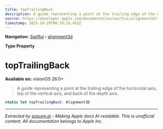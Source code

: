 ```yaml
---
title: topTrailingBack
description: A guide representing a point at the trailing edge of the horizontal axis, top of the vertical axis, and back of the depth axis.
source: https://developer.apple.com/documentation/swiftui/alignment3d/toptrailingback
timestamp: 2025-10-29T00:10:15.452Z
---
```


**Navigation:** [Swiftui](/documentation/swiftui) › [alignment3d](/documentation/swiftui/alignment3d)

**Type Property**

# topTrailingBack

**Available on:** visionOS 26.0+

> A guide representing a point at the trailing edge of the horizontal axis, top of the vertical axis, and back of the depth axis.

```swift
static let topTrailingBack: Alignment3D
```

---

*Extracted by [sosumi.ai](https://sosumi.ai) - Making Apple docs AI-readable.*
*This is unofficial content. All documentation belongs to Apple Inc.*
